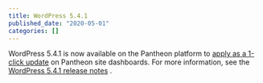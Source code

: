 ```yaml
---
title: WordPress 5.4.1
published_date: "2020-05-01"
categories: []
---
```

WordPress 5.4.1 is now available on the Pantheon platform to [apply as a 1-click update](/core-updates) on Pantheon site dashboards.
For more information, see the [WordPress 5.4.1 release notes](https://wordpress.org/news/2020/04/wordpress-5-4-1/) .

